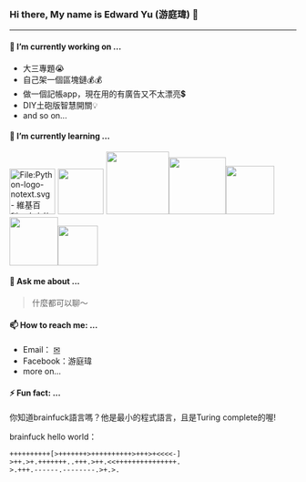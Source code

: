 

### Hi there, My name is Edward Yu (游庭瑋) 👋

---

#### 🔭 I’m currently working on ...

+ 大三專題😭
+ 自己架一個區塊鏈💰💰
+ 做一個記帳app，現在用的有廣告又不太漂亮💲
+ DIY土砲版智慧開關💡
+ and so on...

#### 🌱 I’m currently learning ...

<img class="lang" src="https://upload.wikimedia.org/wikipedia/commons/thumb/c/c3/Python-logo-notext.svg/768px-Python-logo-notext.svg.png" alt="File:Python-logo-notext.svg - 維基百科，自由的百科全書" width="80vw" ><img class="lang" src="https://upload.wikimedia.org/wikipedia/commons/thumb/1/18/C_Programming_Language.svg/380px-C_Programming_Language.svg.png" width="80vw" style="margin: 5px"><img class="lang" src="https://www.rust-lang.org/static/images/rust-logo-blk.svg" width="110vw"><img class="lang" src="https://lh3.googleusercontent.com/CDrKX9nVEAkUnrVNX26Mf0HY1iW73gM6z8WCITgo5QUWx3yXZPOzAI6op59p-YxKYgPkBQalH-rWUb2gElpc2gwjZ3M5jgKeHQ4MI88DkMXjxzkAhQX-zgIqjbGpRrlV38uXLFDxcMU=w1920-h1080" width="100vw"><img class="lang" src="https://camo.githubusercontent.com/ce9c7a173f38722e129d5ae832a11c928ff72683fae74cbcb9fff41fd9957e63/68747470733a2f2f75706c6f61642e77696b696d656469612e6f72672f77696b6970656469612f636f6d6d6f6e732f7468756d622f332f33662f4769745f69636f6e2e7376672f3130323470782d4769745f69636f6e2e7376672e706e67" width="85vw"><img class="lang" src="https://miro.medium.com/max/1000/1*ilC2Aqp5sZd1wi0CopD1Hw.png" width="85vw"><img class="lang" src="https://farm5.staticflickr.com/4396/35661790564_a44dc52f07_o.png" width="70vw">

#### 💬 Ask me about ...

> 什麼都可以聊～

#### 📫 How to reach me: ...

+ Email： [✉](mailto:edward.yu0830@gmail.com)
+ Facebook：游庭瑋
+ more on...

#### ⚡ Fun fact: ...

你知道brainfuck語言嗎？他是最小的程式語言，且是Turing complete的喔!

brainfuck hello world：

```
++++++++++[>+++++++>++++++++++>+++>+<<<<-]
>++.>+.+++++++..+++.>++.<<+++++++++++++++.
>.+++.------.--------.>+.>.
```

<!--
**wei-coding/wei-coding** is a ✨ _special_ ✨ repository because its `README.md` (this file) appears on your GitHub profile.

Here are some ideas to get you started:

- 🔭 I’m currently working on ...
- 🌱 I’m currently learning ...
- 👯 I’m looking to collaborate on ...
- 🤔 I’m looking for help with ...
- 💬 Ask me about ...
- 📫 How to reach me: ...
- 😄 Pronouns: ...
- ⚡ Fun fact: ...
-->
